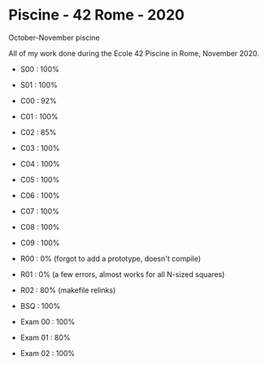 # Piscine - 42 Rome - 2020
October-November piscine

All of my work done during the Ecole 42 Piscine in Rome, November 2020.

- S00 : 100%
- S01 : 100%

- C00 : 92%
- C01 : 100%
- C02 : 85%
- C03 : 100%
- C04 : 100%
- C05 : 100%
- C06 : 100%
- C07 : 100%
- C08 : 100%
- C09 : 100%

- R00 : 0% (forgot to add a prototype, doesn't compile)
- R01 : 0% (a few errors, almost works for all N-sized squares) 
- R02 : 80% (makefile relinks)

- BSQ : 100%

- Exam 00 : 100%
- Exam 01 : 80%
- Exam 02 : 100%
